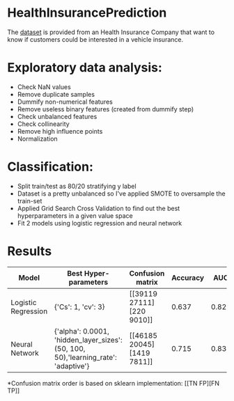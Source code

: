 # HealthInsurancePrediction

The [dataset](https://www.kaggle.com/anmolkumar/health-insurance-cross-sell-prediction) is provided from an Health Insurance Company that want to know if customers could be interested in a vehicle insurance.

# Exploratory data analysis:
- Check NaN values
- Remove duplicate samples
- Dummify non-numerical features
- Remove useless binary features (created from dummify step)
- Check unbalanced features
- Check collinearity
- Remove high influence points
- Normalization

# Classification:
- Split train/test as 80/20 stratifying y label
- Dataset is a pretty unbalanced so I've applied SMOTE to oversample the train-set
- Applied Grid Search Cross Validation to find out the best hyperparameters in a given value space
- Fit 2 models using logistic regression and neural network


# Results

| Model | Best Hyper-parameters | Confusion matrix | Accuracy | AUC | F1-score | Precision | Recall 
| --- | --- | --- | --- | --- | --- | --- | --- |
| Logistic Regression | {'Cs': 1, 'cv': 3} | [[39119 27111][220 9010]] | 0.637 | 0.822 | 0.397 | 0.249 | 0.976
| Neural Network | {'alpha': 0.0001, 'hidden_layer_sizes': (50, 100, 50),'learning_rate': 'adaptive'} | [[46185 20045][1419 7811]] | 0.715 | 0.833 | 0.421 | 0.280 | 0.846

*Confusion matrix order is based on sklearn implementation: [[TN FP][FN TP]]
